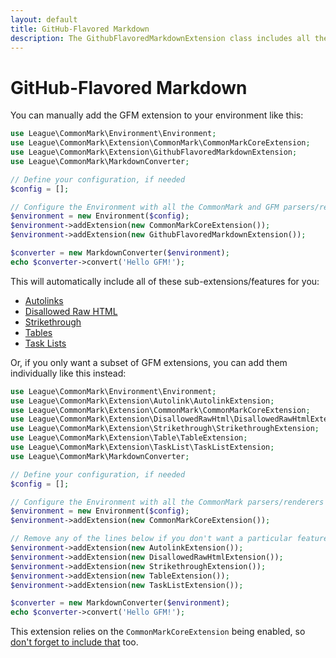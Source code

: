 ```yaml
---
layout: default
title: GitHub-Flavored Markdown
description: The GithubFlavoredMarkdownExtension class includes all the GFM addons
---
```


# GitHub-Flavored Markdown

You can manually add the GFM extension to your environment like this:

```php
use League\CommonMark\Environment\Environment;
use League\CommonMark\Extension\CommonMark\CommonMarkCoreExtension;
use League\CommonMark\Extension\GithubFlavoredMarkdownExtension;
use League\CommonMark\MarkdownConverter;

// Define your configuration, if needed
$config = [];

// Configure the Environment with all the CommonMark and GFM parsers/renderers
$environment = new Environment($config);
$environment->addExtension(new CommonMarkCoreExtension());
$environment->addExtension(new GithubFlavoredMarkdownExtension());

$converter = new MarkdownConverter($environment);
echo $converter->convert('Hello GFM!');
```

This will automatically include all of these sub-extensions/features for you:

- [Autolinks](/extensions/autolinks)
- [Disallowed Raw HTML](/extensions/disallowed-raw-html)
- [Strikethrough](/extensions/strikethrough)
- [Tables](/extensions/tables)
- [Task Lists](/extensions/task-lists)

Or, if you only want a subset of GFM extensions, you can add them individually like this instead:

```php
use League\CommonMark\Environment\Environment;
use League\CommonMark\Extension\Autolink\AutolinkExtension;
use League\CommonMark\Extension\CommonMark\CommonMarkCoreExtension;
use League\CommonMark\Extension\DisallowedRawHtml\DisallowedRawHtmlExtension;
use League\CommonMark\Extension\Strikethrough\StrikethroughExtension;
use League\CommonMark\Extension\Table\TableExtension;
use League\CommonMark\Extension\TaskList\TaskListExtension;
use League\CommonMark\MarkdownConverter;

// Define your configuration, if needed
$config = [];

// Configure the Environment with all the CommonMark parsers/renderers
$environment = new Environment($config);
$environment->addExtension(new CommonMarkCoreExtension());

// Remove any of the lines below if you don't want a particular feature
$environment->addExtension(new AutolinkExtension());
$environment->addExtension(new DisallowedRawHtmlExtension());
$environment->addExtension(new StrikethroughExtension());
$environment->addExtension(new TableExtension());
$environment->addExtension(new TaskListExtension());

$converter = new MarkdownConverter($environment);
echo $converter->convert('Hello GFM!');
```

This extension relies on the `CommonMarkCoreExtension` being enabled, so [don't forget to include that](/extensions/commonmark) too.

